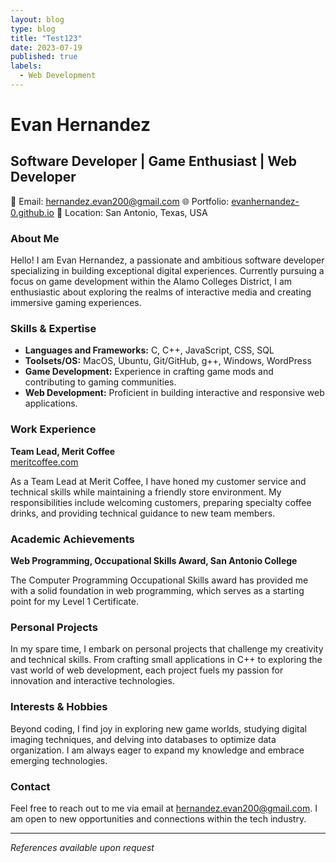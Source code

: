 ```yaml
---
layout: blog
type: blog
title: "Test123"
date: 2023-07-19
published: true
labels:
  - Web Development
---
```


# Evan Hernandez

## Software Developer | Game Enthusiast | Web Developer

📧 Email: hernandez.evan200@gmail.com
🌐 Portfolio: [evanhernandez-0.github.io](https://evanhernandez-0.github.io/)
📍 Location: San Antonio, Texas, USA

### About Me

Hello! I am Evan Hernandez, a passionate and ambitious software developer specializing in building exceptional digital experiences. Currently pursuing a focus on game development within the Alamo Colleges District, I am enthusiastic about exploring the realms of interactive media and creating immersive gaming experiences.

### Skills & Expertise

- **Languages and Frameworks:** C, C++, JavaScript, CSS, SQL
- **Toolsets/OS:** MacOS, Ubuntu, Git/GitHub, g++, Windows, WordPress
- **Game Development:** Experience in crafting game mods and contributing to gaming communities.
- **Web Development:** Proficient in building interactive and responsive web applications.

### Work Experience

**Team Lead, Merit Coffee**  
[meritcoffee.com](https://meritcoffee.com/)

As a Team Lead at Merit Coffee, I have honed my customer service and technical skills while maintaining a friendly store environment. My responsibilities include welcoming customers, preparing specialty coffee drinks, and providing technical guidance to new team members.

### Academic Achievements

**Web Programming, Occupational Skills Award, San Antonio College**

The Computer Programming Occupational Skills award has provided me with a solid foundation in web programming, which serves as a starting point for my Level 1 Certificate.

### Personal Projects

In my spare time, I embark on personal projects that challenge my creativity and technical skills. From crafting small applications in C++ to exploring the vast world of web development, each project fuels my passion for innovation and interactive technologies.

### Interests & Hobbies

Beyond coding, I find joy in exploring new game worlds, studying digital imaging techniques, and delving into databases to optimize data organization. I am always eager to expand my knowledge and embrace emerging technologies.

### Contact

Feel free to reach out to me via email at hernandez.evan200@gmail.com. I am open to new opportunities and connections within the tech industry.

---
*References available upon request*